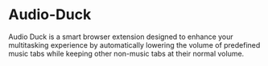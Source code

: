 # Audio-Duck
Audio Duck is a smart browser extension designed to enhance your multitasking experience by automatically lowering the volume of predefined music tabs while keeping other non-music tabs at their normal volume. 
